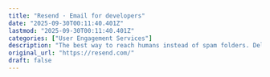 ```yaml
---
title: "Resend · Email for developers"
date: "2025-09-30T00:11:40.401Z"
lastmod: "2025-09-30T00:11:40.401Z"
categories: ["User Engagement Services"]
description: "The best way to reach humans instead of spam folders. Deliver transactional and marketing emails at scale."
original_url: "https://resend.com/"
draft: false
---
```

